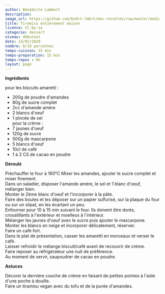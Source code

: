 ```yaml
---
author: Bénédicte Lambert
description: 
image_url: https://github.com/bndct-lmbrt/mes-recettes/raw/master/medias/tiramisu-maison.jpg
title: Tiramisu entièrement maison
licence: CC-by-sa
categorie: dessert
niveau: débutant
date: 14/02/2020
nombre: 8/10 personnes
temps-cuisson: 15 min
temps-preparation: 15 min
temps-repos : 6h
layout: page
---
```



**Ingrédients**  
 
pour les biscuits amaretti :  
* 200g de poudre d'amandes
* 80g de sucre complet
* 2cc d'amande amère
* 2 blancs d'oeuf
* 1 pincée de sel  
pour la crème :  
* 7 jaunes d'oeuf
* 120g de sucre
* 500g de mascarpone
* 5 blancs d'oeuf
* 10cl de café
* 1 à 2 CS de cacao en poudre


**Déroulé**

Préchauffer le four à 160°C
Mixer les amandes, ajouter le sucre complet et mixer finement.  
Dans un saladier, disposer l'amande amère, le sel et 1 blanc d'oeuf, mélanger bien.  
Monter le 2ème blanc d'oeuf et l'incorporer à la pâte.   
Faire des boules et les déposer sur un papier sulfurisé, sur la plaque du four ou sur un silpat, en les écartant un peu.    
Enfourner pour 10 à 15 min suivant le four. Ils doivent être dorés, croustillants à l'extérieur et moelleux à l'intérieur.    
Mélanger les jaunes d'oeuf avec le sucre puis ajouter le mascarpone.    
Monter les blancs en neige et incorporer délicatement, réserver.   
Faire un café fort.    
Dans le plat de présentation, casser les amaretti en morceaux et verser le café.     
Laisser refroidir le mélange biscuit/café avant de recouvrir de crème.    
Faire reposer au réfrigérateur une nuit de préférence.    
Au moment de servir, saupoudrer de cacao en poudre.    
 

**Astuces**   

Décorer la dernière couche de crème en faisant de petites pointes à l'aide d'une poche à douille.    
Faire un tiramisu vegan avec du tofu et de la purée d'amandes.  